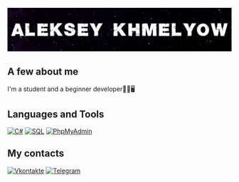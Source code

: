 ![Header](https://github.com/khmelyowww/khmelyowww/blob/main/assets/badge.png)

## A few about me
I'm a student and a beginner developer👨‍🎓🖥

## Languages and Tools
[![C#](https://img.shields.io/badge/CSharp-black?style=for-the-badge&logo=CSharp&logoColor=512BD4)](https://dotnet.microsoft.com/en-us/languages/csharp)
[![SQL](https://img.shields.io/badge/MySQL-black?style=for-the-badge&logo=mysql&logoColor=4479A1)](https://www.mysql.com/)
[![PhpMyAdmin](https://img.shields.io/badge/PhpMyAdmin-black?style=for-the-badge&logo=PhpMyAdmin&logoColor=orange)](https://www.phpmyadmin.net/)

## My contacts
[![Vkontakte](https://img.shields.io/badge/VK-black?style=for-the-badge&logo=Vk&logoColor=4F7DB3)](https://vk.com/khmelyowwwpage)
[![Telegram](https://img.shields.io/badge/Telegram-black?style=for-the-badge&logo=telegram&logoColor=27A0D9)](https://t.me/khmelyowwwpage)